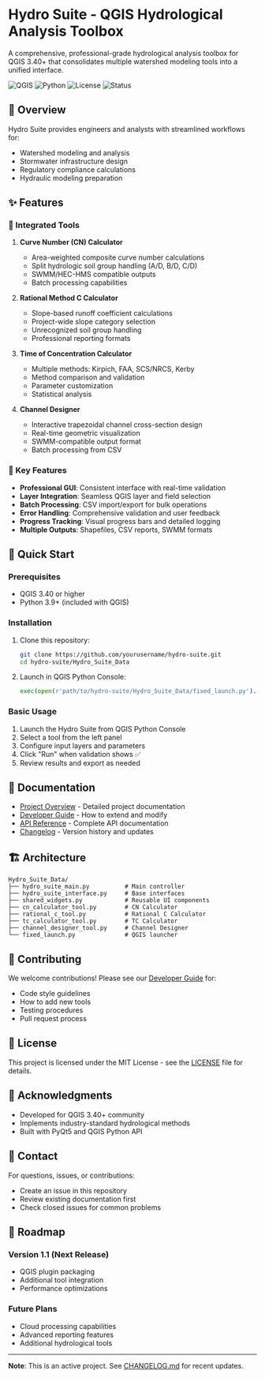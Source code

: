 # Hydro Suite - QGIS Hydrological Analysis Toolbox

A comprehensive, professional-grade hydrological analysis toolbox for QGIS 3.40+ that consolidates multiple watershed modeling tools into a unified interface.

![QGIS](https://img.shields.io/badge/QGIS-3.40+-green.svg)
![Python](https://img.shields.io/badge/python-3.9+-blue.svg)
![License](https://img.shields.io/badge/license-MIT-blue.svg)
![Status](https://img.shields.io/badge/status-production%20ready-brightgreen.svg)

## 🌊 Overview

Hydro Suite provides engineers and analysts with streamlined workflows for:
- Watershed modeling and analysis
- Stormwater infrastructure design  
- Regulatory compliance calculations
- Hydraulic modeling preparation

## ✨ Features

### 🔧 Integrated Tools

1. **Curve Number (CN) Calculator**
   - Area-weighted composite curve number calculations
   - Split hydrologic soil group handling (A/D, B/D, C/D)
   - SWMM/HEC-HMS compatible outputs
   - Batch processing capabilities

2. **Rational Method C Calculator**
   - Slope-based runoff coefficient calculations
   - Project-wide slope category selection
   - Unrecognized soil group handling
   - Professional reporting formats

3. **Time of Concentration Calculator**
   - Multiple methods: Kirpich, FAA, SCS/NRCS, Kerby
   - Method comparison and validation
   - Parameter customization
   - Statistical analysis

4. **Channel Designer**
   - Interactive trapezoidal channel cross-section design
   - Real-time geometric visualization
   - SWMM-compatible output format
   - Batch processing from CSV

### 🎯 Key Features

- **Professional GUI**: Consistent interface with real-time validation
- **Layer Integration**: Seamless QGIS layer and field selection
- **Batch Processing**: CSV import/export for bulk operations
- **Error Handling**: Comprehensive validation and user feedback
- **Progress Tracking**: Visual progress bars and detailed logging
- **Multiple Outputs**: Shapefiles, CSV reports, SWMM formats

## 🚀 Quick Start

### Prerequisites
- QGIS 3.40 or higher
- Python 3.9+ (included with QGIS)

### Installation

1. Clone this repository:
   ```bash
   git clone https://github.com/yourusername/hydro-suite.git
   cd hydro-suite/Hydro_Suite_Data
   ```

2. Launch in QGIS Python Console:
   ```python
   exec(open(r'path/to/hydro-suite/Hydro_Suite_Data/fixed_launch.py').read())
   ```

### Basic Usage

1. Launch the Hydro Suite from QGIS Python Console
2. Select a tool from the left panel
3. Configure input layers and parameters
4. Click "Run" when validation shows ✅
5. Review results and export as needed

## 📖 Documentation

- [Project Overview](PROJECT_README.md) - Detailed project documentation
- [Developer Guide](DEVELOPER_GUIDE.md) - How to extend and modify
- [API Reference](API_REFERENCE.md) - Complete API documentation
- [Changelog](CHANGELOG.md) - Version history and updates

## 🏗️ Architecture

```
Hydro_Suite_Data/
├── hydro_suite_main.py          # Main controller
├── hydro_suite_interface.py     # Base interfaces
├── shared_widgets.py            # Reusable UI components
├── cn_calculator_tool.py        # CN Calculator
├── rational_c_tool.py           # Rational C Calculator
├── tc_calculator_tool.py        # TC Calculator
├── channel_designer_tool.py     # Channel Designer
└── fixed_launch.py              # QGIS launcher
```

## 🤝 Contributing

We welcome contributions! Please see our [Developer Guide](DEVELOPER_GUIDE.md) for:
- Code style guidelines
- How to add new tools
- Testing procedures
- Pull request process

## 📝 License

This project is licensed under the MIT License - see the [LICENSE](LICENSE) file for details.

## 🙏 Acknowledgments

- Developed for QGIS 3.40+ community
- Implements industry-standard hydrological methods
- Built with PyQt5 and QGIS Python API

## 📧 Contact

For questions, issues, or contributions:
- Create an issue in this repository
- Review existing documentation first
- Check closed issues for common problems

## 🎯 Roadmap

### Version 1.1 (Next Release)
- QGIS plugin packaging
- Additional tool integration
- Performance optimizations

### Future Plans
- Cloud processing capabilities
- Advanced reporting features
- Additional hydrological tools

---

**Note**: This is an active project. See [CHANGELOG.md](CHANGELOG.md) for recent updates.